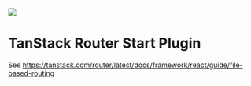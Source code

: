<img src="https://static.scarf.sh/a.png?x-pxid=d988eb79-b0fc-4a2b-8514-6a1ab932d188" />

# TanStack Router Start Plugin

See https://tanstack.com/router/latest/docs/framework/react/guide/file-based-routing
